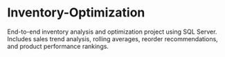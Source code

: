 # Inventory-Optimization
End-to-end inventory analysis and optimization project using SQL Server. Includes sales trend analysis, rolling averages, reorder recommendations, and product performance rankings.
